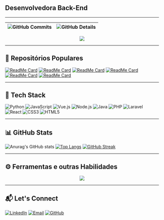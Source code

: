  ## Desenvolvedora Back-End
 

---

| ![GitHub Commits](https://github-profile-summary-cards.vercel.app/api/cards/productive-time?username=Duartevy&theme=dracula&utcOffset=-3) | ![GitHub Details](https://github-profile-summary-cards.vercel.app/api/cards/profile-details?username=Duartevy&theme=dracula) |
| ----------- | ----------- |

<div align="center">
  <img src="https://github-profile-trophy.vercel.app/?username=Duartevy&row=1&column=6&theme=dracula&margin-w=15&margin-h=15"/>
</div>


---

## 🌟 Repositórios Populares

[![ReadMe Card](https://github-readme-stats.vercel.app/api/pin/?username=Duartevy&repo=Duartevy&theme=radical)](https://github.com/Duartevy/Duartevy)
[![ReadMe Card](https://github-readme-stats.vercel.app/api/pin/?username=Duartevy&repo=sequencia-fibonacci&theme=radical)](https://github.com/Duartevy/sequencia-fibonacci)
[![ReadMe Card](https://github-readme-stats.vercel.app/api/pin/?username=Duartevy&repo=Teste-automatizado-de-cadastro-de-produto&theme=radical)](https://github.com/Duartevy/Teste-automatizado-de-cadastro-de-produto)
[![ReadMe Card](https://github-readme-stats.vercel.app/api/pin/?username=Duartevy&repo=Agenda-Telefonica&theme=radical)](https://github.com/Duartevy/Agenda-Telefonica)
[![ReadMe Card](https://github-readme-stats.vercel.app/api/pin/?username=Duartevy&repo=Frontend-capivaras&theme=radical)](https://github.com/Duartevy/Frontend-capivaras)
[![ReadMe Card](https://github-readme-stats.vercel.app/api/pin/?username=Duartevy&repo=reajuste_salario&theme=radical)](https://github.com/Duartevy/reajuste_salario)

---
## 🚀 Tech Stack
![Python](https://img.shields.io/badge/Python-3776AB?style=for-the-badge&logo=python&logoColor=white)
![JavaScript](https://img.shields.io/badge/JavaScript-F7DF1E?style=for-the-badge&logo=javascript&logoColor=black)
![Vue.js](https://img.shields.io/badge/Vue.js-4FC08D?style=for-the-badge&logo=vue.js&logoColor=white)
![Node.js](https://img.shields.io/badge/Node.js-339933?style=for-the-badge&logo=node.js&logoColor=white)
![Java](https://img.shields.io/badge/Java-007396?style=for-the-badge&logo=java&logoColor=white)
![PHP](https://img.shields.io/badge/PHP-777BB4?style=for-the-badge&logo=php&logoColor=white)
![Laravel](https://img.shields.io/badge/Laravel-FF2D20?style=for-the-badge&logo=laravel&logoColor=white)
![React](https://img.shields.io/badge/React-61DAFB?style=for-the-badge&logo=react&logoColor=black)
![CSS3](https://img.shields.io/badge/CSS3-1572B6?style=for-the-badge&logo=css3&logoColor=white)
![HTML5](https://img.shields.io/badge/HTML5-E34F26?style=for-the-badge&logo=html5&logoColor=white)

---

## 📊 GitHub Stats
![Anurag's GitHub stats](https://github-readme-stats.vercel.app/api?username=Duartevy&show_icons=true&theme=radical)
[![Top Langs](https://github-readme-stats.vercel.app/api/top-langs/?username=Duartevy&layout=compact&theme=radical)](https://github.com/anuraghazra/github-readme-stats)
[![GitHub Streak](https://streak-stats.demolab.com/?user=Duartevy&theme=radical)](https://git.io/streak-stats)

---

##  ⚙️ Ferramentas e outras Habilidades
<div align="center">
  <a href="https://skillicons.dev">
    <img src="https://skillicons.dev/icons?i=git,vscode,javascript,typescript,css,html,react,next,tailwind,sass,nodejs,express,nest,vue,docker,figma,github,jest,materialui,linux,postman,styledcomponents,vercel,vite,bootstrap,mongodb,postgres,discord,linkedin,instagram" />
  </a>
  <br />
  </div>
  
---

  ## 📬 Let's Connect

  [![LinkedIn](https://img.shields.io/badge/LinkedIn-0077B5?style=for-the-badge&logo=linkedin&logoColor=white)](https://www.linkedin.com/in/Duartevy/)
  [![Email](https://img.shields.io/badge/Email-D14836?style=for-the-badge&logo=gmail&logoColor=white)](mailto:milenegba@gmail.com)
  [![GitHub](https://img.shields.io/badge/GitHub-181717?style=for-the-badge&logo=github&logoColor=white)](https://github.com/Duartevy)





